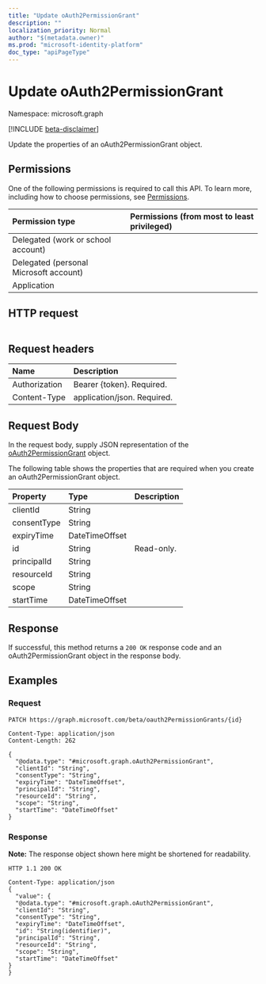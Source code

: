 ```yaml
---
title: "Update oAuth2PermissionGrant"
description: ""
localization_priority: Normal
author: "$(metadata.owner)"
ms.prod: "microsoft-identity-platform"
doc_type: "apiPageType"
---
```


# Update oAuth2PermissionGrant

Namespace: microsoft.graph

[!INCLUDE [beta-disclaimer](../../includes/beta-disclaimer.md)]

Update the properties of an oAuth2PermissionGrant object.

## Permissions

One of the following permissions is required to call this API. To learn more, including how to choose permissions, see [Permissions](/graph/permissions-reference).

| Permission type                        | Permissions (from most to least privileged) |
| :------------------------------------- | :------------------------------------------ |
| Delegated (work or school account)     |                                             |
| Delegated (personal Microsoft account) |                                             |
| Application                            |                                             |

## HTTP request

<!-- {
  "blockType": "ignored"
}
-->

```http

```

## Request headers

| Name          | Description                 |
| :------------ | :-------------------------- |
| Authorization | Bearer {token}. Required.   |
| Content-Type  | application/json. Required. |

## Request Body

In the request body, supply JSON representation of the [oAuth2PermissionGrant](../resources/-oauth2permissiongrant.md) object.

<!-- Actions and Functions -->

<!-- CRUD Methods -->

The following table shows the properties that are required when you create an oAuth2PermissionGrant object.

| Property    | Type           | Description |
| :---------- | :------------- | :---------- |
| clientId    | String         |             |
| consentType | String         |             |
| expiryTime  | DateTimeOffset |             |
| id          | String         | Read-only.  |
| principalId | String         |             |
| resourceId  | String         |             |
| scope       | String         |             |
| startTime   | DateTimeOffset |             |

## Response

If successful, this method returns a `200 OK` response code and an oAuth2PermissionGrant object in the response body.

## Examples

### Request

<!-- {
  "blockType": "request",
  "name": "update_oauth2permissiongrant"
}
-->

```http
PATCH https://graph.microsoft.com/beta/oauth2PermissionGrants/{id}

Content-Type: application/json
Content-Length: 262

{
  "@odata.type": "#microsoft.graph.oAuth2PermissionGrant",
  "clientId": "String",
  "consentType": "String",
  "expiryTime": "DateTimeOffset",
  "principalId": "String",
  "resourceId": "String",
  "scope": "String",
  "startTime": "DateTimeOffset"
}

```

### Response

**Note:** The response object shown here might be shortened for readability.

<!-- {
  "blockType": "response",
  "truncated": true,
  "@odata.type": "Microsoft.DirectoryServices.oAuth2PermissionGrant"
}
-->

```http
HTTP 1.1 200 OK

Content-Type: application/json
{
  "value": {
  "@odata.type": "#microsoft.graph.oAuth2PermissionGrant",
  "clientId": "String",
  "consentType": "String",
  "expiryTime": "DateTimeOffset",
  "id": "String(identifier)",
  "principalId": "String",
  "resourceId": "String",
  "scope": "String",
  "startTime": "DateTimeOffset"
}
}

```
